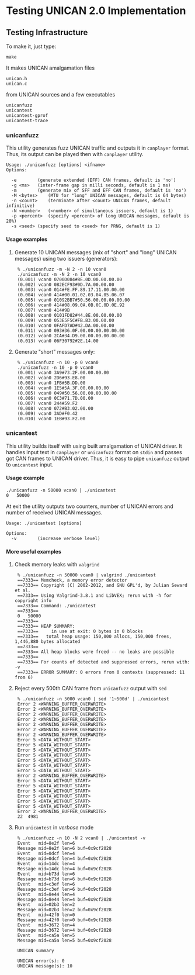 # Testing UNICAN 2.0 Implementation #

## Testing Infrastructure

To make it, just type:

	make

It makes UNICAN amalgamation files

	unican.h
	unican.c

from UNICAN sources and a few executables

	unicanfuzz
	unicantest
	unicantest-gprof
	unicantest-trace

### unicanfuzz

This utility generates fuzz UNICAN traffic and outputs it in `canplayer`
format. Thus, its output can be played then with `canplayer` utility.

	Usage: ./unicanfuzz [options] <ifname>
	Options:

	  -e		(generate extended (EFF) CAN frames, default is 'no')
	  -g <ms>	(inter-frame gap in milli seconds, default is 1 ms)
	  -m		(generate mix of SFF and EFF CAN frames, default is 'no')
	  -M <bytes>	(MTU for "long" UNICAN messages, default is 64 bytes)
	  -n <count>	(terminate after <count> UNICAN frames, default infinitive)
	  -N <number>	(<number> of simultaneous issuers, default is 1)
	  -p <percent>	(specify <percent> of long UNICAN messages, default is 20%)
	  -s <seed>	(specify seed to <seed> for PRNG, default is 1)


#### Usage examples

1. Generate 10 UNICAN messages (mix of "short" and "long" UNICAN messages)
   using two issuers (generators):

		% ./unicanfuzz -m -N 2 -n 10 vcan0
		./unicanfuzz -m -N 2 -n 10 vcan0
		(0.001) vcan0 0700D084#8E.0D.00.00.00.00
		(0.002) vcan0 082ECF93#0D.7A.00.00.00
		(0.003) vcan0 014#FE.FF.89.17.11.00.00.00
		(0.004) vcan0 414#00.01.02.03.04.05.06.07
		(0.005) vcan0 01092BB7#50.56.00.00.00.00.00
		(0.006) vcan0 414#08.09.0A.0B.0C.0D.0E.92
		(0.007) vcan0 414#9B
		(0.008) vcan0 0101FD82#44.8E.00.00.00.00
		(0.009) vcan0 053E5F5C#FB.B3.00.00.00
		(0.010) vcan0 0FAFD7AD#42.DA.00.00.00
		(0.011) vcan0 093#36.0F.00.00.00.00.00.00
		(0.012) vcan0 2CA#34.D9.00.00.00.00.00.00
		(0.013) vcan0 06F30792#2E.14.00

2. Generate "short" messages only:

		% ./unicanfuzz -n 10 -p 0 vcan0
		./unicanfuzz -n 10 -p 0 vcan0
		(0.001) vcan0 3A9#73.2F.00.00.00.00
		(0.002) vcan0 2D6#93.E8.00
		(0.003) vcan0 1FB#5B.DD.00
		(0.004) vcan0 1E5#5A.3F.00.00.00.00
		(0.005) vcan0 049#50.56.00.00.00.00.00
		(0.006) vcan0 0C3#71.7D.00.00
		(0.007) vcan0 244#59.F2
		(0.008) vcan0 072#B3.02.00.00
		(0.009) vcan0 3AD#F0.42
		(0.010) vcan0 1EB#93.F2.00

### unicantest

This utility builds itself with using built amalgamation of UNICAN driver. It
handles input text in `canplayer` or `unicanfuzz` format on `stdin` and passes
got CAN frames to UNICAN driver. Thus, it is easy to pipe `unicanfuzz` output
to `unicantest` input.

#### Usage example

	./unicanfuzz -n 50000 vcan0 | ./unicantest
	0	50000

At exit the utility outputs two counters, number of UNICAN errors and number of
received UNICAN messages.

	Usage: ./unicantest [options]

	Options:
	  -v		(increase verbose level)


#### More useful examples

1. Check memory leaks with `valgrind`

		% ./unicanfuzz -n 50000 vcan0 | valgrind ./unicantest
		==7333== Memcheck, a memory error detector
		==7333== Copyright (C) 2002-2012, and GNU GPL'd, by Julian Seward et al.
		==7333== Using Valgrind-3.8.1 and LibVEX; rerun with -h for copyright info
		==7333== Command: ./unicantest
		==7333==
		0	50000
		==7333==
		==7333== HEAP SUMMARY:
		==7333==     in use at exit: 0 bytes in 0 blocks
		==7333==   total heap usage: 150,000 allocs, 150,000 frees, 1,446,880 bytes allocated
		==7333==
		==7333== All heap blocks were freed -- no leaks are possible
		==7333==
		==7333== For counts of detected and suppressed errors, rerun with: -v
		==7333== ERROR SUMMARY: 0 errors from 0 contexts (suppressed: 11 from 6)

2. Reject every 500th CAN frame from `unicanfuzz` output with `sed`

		% ./unicanfuzz -n 5000 vcan0 | sed '1~500d' | ./unicantest
		Error 2 <WARNING_BUFFER_OVERWRITE>
		Error 2 <WARNING_BUFFER_OVERWRITE>
		Error 2 <WARNING_BUFFER_OVERWRITE>
		Error 2 <WARNING_BUFFER_OVERWRITE>
		Error 2 <WARNING_BUFFER_OVERWRITE>
		Error 2 <WARNING_BUFFER_OVERWRITE>
		Error 2 <WARNING_BUFFER_OVERWRITE>
		Error 5 <DATA_WITHOUT_START>
		Error 5 <DATA_WITHOUT_START>
		Error 5 <DATA_WITHOUT_START>
		Error 5 <DATA_WITHOUT_START>
		Error 5 <DATA_WITHOUT_START>
		Error 5 <DATA_WITHOUT_START>
		Error 5 <DATA_WITHOUT_START>
		Error 2 <WARNING_BUFFER_OVERWRITE>
		Error 5 <DATA_WITHOUT_START>
		Error 5 <DATA_WITHOUT_START>
		Error 5 <DATA_WITHOUT_START>
		Error 5 <DATA_WITHOUT_START>
		Error 5 <DATA_WITHOUT_START>
		Error 5 <DATA_WITHOUT_START>
		Error 2 <WARNING_BUFFER_OVERWRITE>
		22	4981

3. Run `unicantest` in *verbose* mode

		% ./unicanfuzz -n 10 -N 2 vcan0 | ./unicantest -v
		Event	mid=8e2f len=6
		Message	mid=8e2f len=6 buf=0x9cf2028
		Event	mid=0dcf len=4
		Message	mid=0dcf len=4 buf=0x9cf2028
		Event	mid=14dc len=4
		Message	mid=14dc len=4 buf=0x9cf2028
		Event	mid=b73d len=6
		Message	mid=b73d len=6 buf=0x9cf2028
		Event	mid=c3ef len=6
		Message	mid=c3ef len=6 buf=0x9cf2028
		Event	mid=8e44 len=4
		Message	mid=8e44 len=4 buf=0x9cf2028
		Event	mid=02b3 len=2
		Message	mid=02b3 len=2 buf=0x9cf2028
		Event	mid=42f0 len=0
		Message	mid=42f0 len=0 buf=0x9cf2028
		Event	mid=3672 len=4
		Message	mid=3672 len=4 buf=0x9cf2028
		Event	mid=ca5a len=5
		Message	mid=ca5a len=5 buf=0x9cf2028

		UNICAN summary

		UNICAN error(s): 0
		UNICAN message(s): 10
